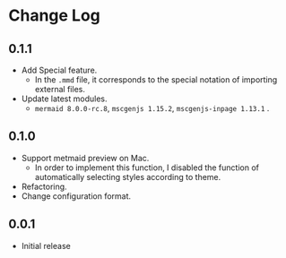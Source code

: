 # Change Log

## 0.1.1

* Add Special feature.
  * In the `.mmd` file, it corresponds to the special notation of importing external files.
* Update latest modules.
  * `mermaid 8.0.0-rc.8`, `mscgenjs 1.15.2`, `mscgenjs-inpage 1.13.1` .

## 0.1.0

* Support metmaid preview on Mac.
  * In order to implement this function, I disabled the function of automatically selecting styles according to theme.
* Refactoring.
* Change configuration format.

## 0.0.1

* Initial release
